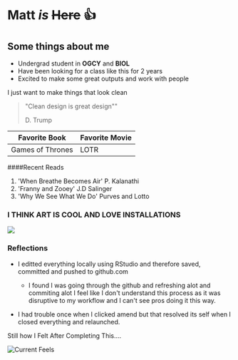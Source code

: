 
# Matt *is* ~~Here~~ :thumbsup:

## Some things about me

- Undergrad student in **OGCY** and **BIOL** 
- Have been looking for a class like this for 2 years
- Excited to make some great outputs and work with people


I just want to make things that look clean


> "Clean design is great design""
>
> D. Trump



|    Favorite Book     | Favorite Movie  |
|----------------------|-----------------|
| Games of Thrones     | LOTR


####Recent Reads


1. 'When Breathe Becomes Air' P. Kalanathi 
2. 'Franny and Zooey' J.D Salinger
3. 'Why We See What We Do' Purves and Lotto  
 

### I THINK ART IS COOL AND LOVE INSTALLATIONS

![](http://i.giphy.com/ItWzWnWSjPsbe.gif)

### Reflections

- I editted everything locally using RStudio and therefore saved, committed and pushed to github.com
    + I found I was going through the github and refreshing alot and commiting alot I feel like I don't understand this process as it was disruptive to my workflow and I can't see pros doing it this way. 

- I had trouble once when I clicked amend but that resolved its self when I closed everything and relaunched. 

Still how I Felt After Completing This.... 

![Current Feels](http://i.giphy.com/l3vR4DHwzBDMoDddu.gif)
